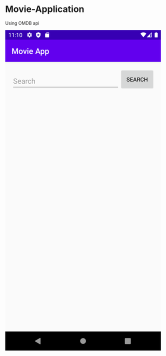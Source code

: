 # Movie-Application
Using  OMDB api

![alt text](https://github.com/panduaka/Movie-Application/blob/master/Screenshot_1613272203.png)
